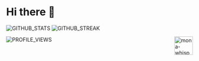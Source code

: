 # Hi there 👋

![GITHUB_STATS] ![GITHUB_STREAK]


![PROFILE_VIEWS] <img alt="mona-whisper"  width="50" align="right" src="https://github.githubassets.com/images/mona-whisper.gif"/>



[TOP_LANGS]: https://github-readme-stats.vercel.app/api/top-langs/?username=rak-maniak&show_icons=true&theme=dark&locale=en&count_private=true&hide=stars,issues

[GITHUB_STATS]: https://github-readme-stats.vercel.app/api?username=rak-maniak&exclude_repo=rak-maniak&show_icons=true&theme=dark&locale=en&count_private=true&hide=stars,issues&hide_border=true&bg_color=0D1117&card_width=260

[GITHUB_STREAK]: https://github-readme-streak-stats.herokuapp.com/?user=rak-maniak&theme=dark&hide_border=true&background=0D1117&card_width=355

[PROFILE_VIEWS]: https://hits.seeyoufarm.com/api/count/incr/badge.svg?url=https%3A%2F%2Fgithub.com%2Frak-maniak%2Frak-maniak&count_bg=%230D1117&title_bg=%230D1117&icon=&icon_color=%23FFFFFF&title=%F0%9F%91%80&edge_flat=false
